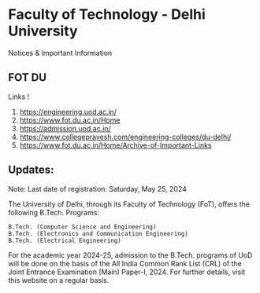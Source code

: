 # Faculty of Technology - Delhi University
Notices & Important Information
## FOT DU
Links !
1. https://engineering.uod.ac.in/
2. https://www.fot.du.ac.in/Home
3. https://admission.uod.ac.in/
4. https://www.collegepravesh.com/engineering-colleges/du-delhi/
5. https://www.fot.du.ac.in/Home/Archive-of-Important-Links



## Updates:
 
Note: Last date of registration: Saturday, May 25, 2024

The University of Delhi, through its Faculty of Technology (FoT), offers the following B.Tech. Programs:

    B.Tech. (Computer Science and Engineering)
    B.Tech. (Electronics and Communication Engineering)
    B.Tech. (Electrical Engineering)

 

For the academic year 2024-25, admission to the B.Tech. programs of UoD will be done on the basis of the All India Common Rank List (CRL) of the Joint Entrance Examination (Main) Paper-I, 2024. For further details, visit this website on a regular basis.